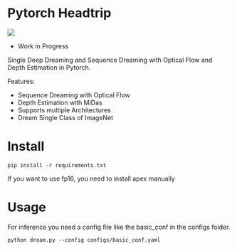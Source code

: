 # Pytorch Headtrip

![](examples/dream_example.gif)

- Work in Progress	

Single Deep Dreaming and Sequence Dreaming with Optical Flow and Depth Estimation in Pytorch. 


Features:
- Sequence Dreaming with Optical Flow
- Depth Estimation with MiDas
- Supports multiple Architectures 
- Dream Single Class of ImageNet


# Install

```
pip install -r requirements.txt
```

If you want to use fp16, you need to install apex manually

# Usage

For inference you need a config file like the basic_conf in the configs folder. 

```
python dream.py --config configs/basic_conf.yaml
```